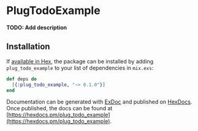 # PlugTodoExample

**TODO: Add description**

## Installation

If [available in Hex](https://hex.pm/docs/publish), the package can be installed
by adding `plug_todo_example` to your list of dependencies in `mix.exs`:

```elixir
def deps do
  [{:plug_todo_example, "~> 0.1.0"}]
end
```

Documentation can be generated with [ExDoc](https://github.com/elixir-lang/ex_doc)
and published on [HexDocs](https://hexdocs.pm). Once published, the docs can
be found at [https://hexdocs.pm/plug_todo_example](https://hexdocs.pm/plug_todo_example).

